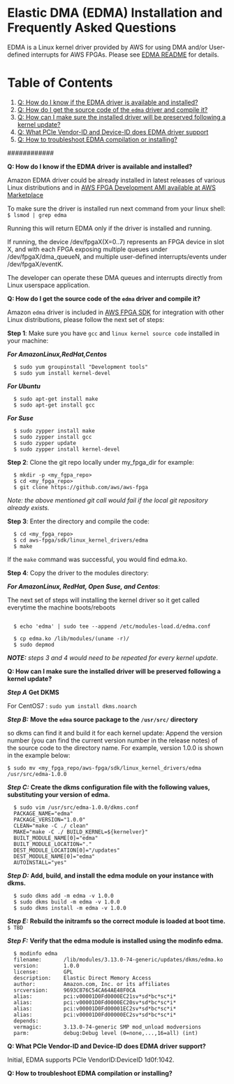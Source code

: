 
# Elastic DMA (EDMA) Installation and Frequently Asked Questions

EDMA is a Linux kernel driver provided by AWS for using DMA and/or User-defined interrupts for AWS FPGAs. Please see [EDMA README](./edma_README.md) for details.

# Table of Contents

1. [Q: How do I know if the EDMA driver is available and installed?](#howIKnow)
2. [Q: How do I get the source code of the `edma` driver and compile it?](#howToCompile)
3. [Q: How can I make sure the installed driver will be preserved following a kernel update?](#howToUpgradeKernel) 
4. [Q: What PCIe Vendor-ID and Device-ID does EDMA driver support](#howToDIDnVID)
5. [Q: How to troubleshoot EDMA compilation or installing?](#howToTroubleshoot)


############


**Q: How do I know if the EDMA driver is available and installed?** <a name="howIKnow"></a>

Amazon EDMA driver could be already installed in latest releases of various Linux distributions and in [AWS FPGA Development AMI available at AWS Marketplace](./TBD)

To make sure the driver is installed run next command from your linux shell:
  `$ lsmod | grep edma`
  
Running this will return EDMA only if the driver is installed and running.

If running, the device /dev/fpgaX(X=0..7) represents an FPGA device in slot X, and with each FPGA exposing multiple queues under /dev/fpgaX/dma_queueN, and multiple user-defined interrupts/events under /dev/fpgaX/eventK.

The developer can operate these DMA queues and interrupts directly from Linux userspace application.


**Q: How do I get the source code of the `edma` driver and compile it?** <a name="howToCompile"></a>

Amazon `edma` driver is included in [AWS FPGA SDK](https://github.com/aws/aws-fpga/master/blob/sdk/kernel_drivers/edma) for integration with other Linux distributions, please follow the next set of steps:

__**Step 1**__: Make sure you have `gcc` and `linux kernel source code` installed in your machine:

__*For AmazonLinux,RedHat,Centos*__

```
  $ sudo yum groupinstall "Development tools"
  $ sudo yum install kernel-devel
```  

__*For Ubuntu*__  


```
  $ sudo apt-get install make
  $ sudo apt-get install gcc
```

__*For Suse*__  

```
  $ sudo zypper install make
  $ sudo zypper install gcc
  $ sudo zypper update
  $ sudo zypper install kernel-devel

```

__**Step 2**__: Clone the git repo locally under my_fpga_dir for example:  

```
  $ mkdir -p <my_fgpa_repo>
  $ cd <my_fpga_repo>
  $ git clone https://github.com/aws/aws-fpga
```

*Note: the above mentioned git call would fail if the local git repository already exists.*

__**Step 3**__: Enter the directory and compile the code:  

```
  $ cd <my_fpga_repo>
  $ cd aws-fpga/sdk/linux_kernel_drivers/edma
  $ make
```

If the `make` command was successful, you would find edma.ko.

__**Step 4**__: Copy the driver to the modules directory:  

__*For AmazonLinux, RedHat, Open Suse, and Centos*__:

The next set of steps will installing the kernel driver so it get called everytime the machine boots/reboots  

```

  $ echo 'edma' | sudo tee --append /etc/modules-load.d/edma.conf

  $ cp edma.ko /lib/modules/(uname -r)/
  $ sudo depmod
```  

***NOTE:*** *steps 3 and 4 would need to be repeated for every kernel update*.  
  
  
**Q: How can I make sure the installed driver will be preserved following a kernel update?** <a name="howToUpdateKernel"></a>  

__*Step A*__ **Get DKMS**  

For  CentOS7 :  `sudo yum install dkms.noarch`  


__*Step B:*__	**Move the `edma` source package to the `/usr/src/` directory**  

so dkms can find it and build it for each kernel update: Append the version number (you can find the current version number in the release notes) of the source code to the directory name. For example, version 1.0.0 is shown in the example below:  

  `$ sudo mv <my_fpga_repo/aws-fpga/sdk/linux_kernel_drivers/edma /usr/src/edma-1.0.0`

__*Step C:*__	**Create the dkms configuration file with the following values, substituting your version of edma.**  

```
  $ sudo vim /usr/src/edma-1.0.0/dkms.conf
  PACKAGE_NAME="edma"
  PACKAGE_VERSION="1.0.0"
  CLEAN="make -C ./ clean"
  MAKE="make -C ./ BUILD_KERNEL=${kernelver}"
  BUILT_MODULE_NAME[0]="edma"
  BUILT_MODULE_LOCATION="."
  DEST_MODULE_LOCATION[0]="/updates"
  DEST_MODULE_NAME[0]="edma"
  AUTOINSTALL="yes"
  ```  
  
__*Step D:*__	 **Add, build, and install the edma module on your instance with dkms.**  

```
  $ sudo dkms add -m edma -v 1.0.0
  $ sudo dkms build -m edma -v 1.0.0
  $ sudo dkms install -m edma -v 1.0.0
```

__*Step E:*__	**Rebuild the initramfs so the correct module is loaded at boot time.**
  `$ TBD`
  
__*Step F:*__ **Verify that the edma module is installed using the modinfo edma.**
```
  $ modinfo edma
  filename:       /lib/modules/3.13.0-74-generic/updates/dkms/edma.ko
  version:        1.0.0
  license:        GPL
  description:    Elastic Direct Memory Access
  author:         Amazon.com, Inc. or its affiliates
  srcversion:     9693C876C54CA64AE48F0CA
  alias:          pci:v00001D0Fd0000EC21sv*sd*bc*sc*i*
  alias:          pci:v00001D0Fd0000EC20sv*sd*bc*sc*i*
  alias:          pci:v00001D0Fd00001EC2sv*sd*bc*sc*i*
  alias:          pci:v00001D0Fd00000EC2sv*sd*bc*sc*i*
  depends:
  vermagic:       3.13.0-74-generic SMP mod_unload modversions
  parm:           debug:Debug level (0=none,...,16=all) (int)
```

**Q: What PCIe Vendor-ID and Device-ID does EDMA driver support?** <a name="howToDIDnVID"></a>  

Initial, EDMA supports PCIe VendorID:DeviceID 1d0f:1042.



**Q: How to troubleshoot EDMA compilation or installing?** <a name="howToTroubleshoot"></a>


